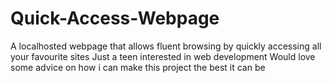# Quick-Access-Webpage
A  localhosted webpage that allows fluent browsing by quickly accessing all your favourite sites 
Just a teen interested in web development 
Would love some advice on how i can make this project the best it can be 

